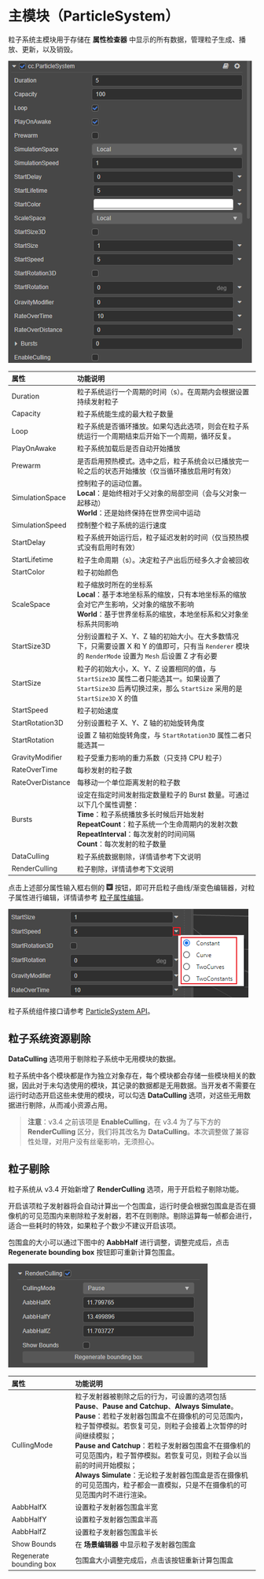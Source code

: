 # 主模块（ParticleSystem）

粒子系统主模块用于存储在 **属性检查器** 中显示的所有数据，管理粒子生成、播放、更新，以及销毁。

![main-module](main-module/main-module.png)

| 属性 | 功能说明 |
| :--              | :-- |
| Duration         | 粒子系统运行一个周期的时间（s）。在周期内会根据设置持续发射粒子 |
| Capacity         | 粒子系统能生成的最大粒子数量 |
| Loop             | 粒子系统是否循环播放。如果勾选此选项，则会在粒子系统运行一个周期结束后开始下一个周期，循环反复。 |
| PlayOnAwake      | 粒子系统加载后是否自动开始播放 |
| Prewarm          | 是否启用预热模式。选中之后，粒子系统会以已播放完一轮之后的状态开始播放（仅当循环播放启用时有效） |
| SimulationSpace  | 控制粒子的运动位置。<br>**Local**：是始终相对于父对象的局部空间（会与父对象一起移动）<br>**World**：还是始终保持在世界空间中运动 |
| SimulationSpeed  | 控制整个粒子系统的运行速度 |
| StartDelay       | 粒子系统开始运行后，粒子延迟发射的时间（仅当预热模式没有启用时有效） |
| StartLifetime    | 粒子生命周期（s）。决定粒子产出后历经多久才会被回收 |
| StartColor       | 粒子初始颜色 |
| ScaleSpace       | 粒子缩放时所在的坐标系<br>**Local**：基于本地坐标系的缩放，只有本地坐标系的缩放会对它产生影响，父对象的缩放不影响<br>**World**：基于世界坐标系的缩放，本地坐标系和父对象坐标系共同影响 |
| StartSize3D      | 分别设置粒子 X、Y、Z 轴的初始大小。在大多数情况下，只需要设置 X 和 Y 的值即可，只有当 `Renderer` 模块的 `RenderMode` 设置为 `Mesh` 后设置 Z 才有必要 |
| StartSize        | 粒子的初始大小，X、Y、Z 设置相同的值，与 `StartSize3D` 属性二者只能选其一。如果设置了 `StartSize3D` 后再切换过来，那么 `StartSize` 采用的是 `StartSize3D` X 的值 |
| StartSpeed       | 粒子初始速度   |
| StartRotation3D  | 分别设置粒子 X、Y、Z 轴的初始旋转角度    |
| StartRotation    | 设置 Z 轴初始旋转角度，与 `StartRotation3D` 属性二者只能选其一 |
| GravityModifier  | 粒子受重力影响的重力系数（只支持 CPU 粒子） |
| RateOverTime     | 每秒发射的粒子数 |
| RateOverDistance | 每移动一个单位距离发射的粒子数 |
| Bursts           | 设定在指定时间发射指定数量粒子的 Burst 数量。可通过以下几个属性调整：<br>**Time**：粒子系统播放多长时候后开始发射<br>**RepeatCount**：粒子系统一个生命周期内的发射次数<br>**RepeatInterval**：每次发射的时间间隔<br>**Count**：每次发射的粒子数量 |
| DataCulling      | 粒子系统数据剔除，详情请参考下文说明   |
| RenderCulling    | 粒子剔除，详情请参考下文说明     |

点击上述部分属性输入框右侧的 ![menu button](main-module/menu-button.png) 按钮，即可开启粒子曲线/渐变色编辑器，对粒子属性进行编辑，详情请参考 [粒子属性编辑](./editor/index.md)。

![set-pro](main-module/set-pro.png)

粒子系统组件接口请参考 [ParticleSystem API](__APIDOC__/zh/#/docs/3.4/zh/particle/Class/ParticleSystem)。

## 粒子系统资源剔除

**DataCulling** 选项用于剔除粒子系统中无用模块的数据。

粒子系统中各个模块都是作为独立对象存在，每个模块都会存储一些模块相关的数据，因此对于未勾选使用的模块，其记录的数据都是无用数据。当开发者不需要在运行时动态开启这些未使用的模块，可以勾选 **DataCulling** 选项，对这些无用数据进行剔除，从而减小资源占用。

> **注意**：v3.4 之前该项是 **EnableCulling**，在 v3.4 为了与下方的 **RenderCulling** 区分，我们将其改名为 **DataCulling**。本次调整做了兼容性处理，对用户没有丝毫影响，无须担心。

## 粒子剔除

粒子系统从 v3.4 开始新增了 **RenderCulling** 选项，用于开启粒子剔除功能。

开启该项粒子发射器将会自动计算出一个包围盒，运行时便会根据包围盒是否在摄像机的可见范围内来剔除粒子发射器，若不在则剔除。剔除运算每一帧都会进行，适合一些耗时的特效，如果粒子个数少不建议开启该项。

包围盒的大小可以通过下图中的 **AabbHalf** 进行调整，调整完成后，点击 **Regenerate bounding box** 按钮即可重新计算包围盒。

![render culling](main-module/render-culling.png)

| 属性 | 功能说明 |
| :--- | :-- |
| CullingMode            | 粒子发射器被剔除之后的行为，可设置的选项包括 **Pause**、**Pause and Catchup**、**Always Simulate**。<br>**Pause**：若粒子发射器包围盒不在摄像机的可见范围内，粒子暂停模拟。若恢复可见，则粒子会接着上次暂停的时间继续模拟；<br>**Pause and Catchup**：若粒子发射器包围盒不在摄像机的可见范围内，粒子暂停模拟。若恢复可见，则粒子会以当前的时间开始模拟；<br>**Always Simulate**：无论粒子发射器包围盒是否在摄像机的可见范围内，粒子都会一直模拟，只是不在摄像机的可见范围内时不进行渲染。 |
| AabbHalfX              | 设置粒子发射器包围盒半宽 |
| AabbHalfY              | 设置粒子发射器包围盒半高 |
| AabbHalfZ              | 设置粒子发射器包围盒半长 |
| Show Bounds            | 在 **场景编辑器** 中显示粒子发射器包围盒  |
| Regenerate bounding box| 包围盒大小调整完成后，点击该按钮重新计算包围盒 |
